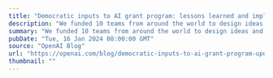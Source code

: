 ```yaml
---
title: "Democratic inputs to AI grant program: lessons learned and implementation plans"
description: "We funded 10 teams from around the world to design ideas and tools to collectively govern AI. We summarize the innovations, outline our learnings, and call for researchers and engineers to join us as we continue this work."
summary: "We funded 10 teams from around the world to design ideas and tools to collectively govern AI. We summarize the innovations, outline our learnings, and call for researchers and engineers to join us as we continue this work."
pubDate: "Tue, 16 Jan 2024 08:00:00 GMT"
source: "OpenAI Blog"
url: "https://openai.com/blog/democratic-inputs-to-ai-grant-program-update"
thumbnail: ""
---
```


